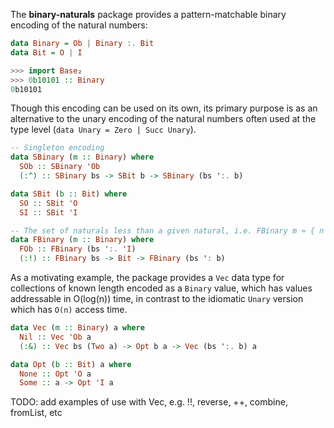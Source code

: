 The **binary-naturals** package provides a pattern-matchable binary encoding of
the natural numbers:

```haskell
data Binary = Ob | Binary :. Bit
data Bit = O | I
```

<!--
```haskell example
{- $setup
```
-->

```haskell example
>>> import Base₂
>>> 0b10101 :: Binary
0b10101
```

<!--
```haskell example
-}
```
-->

Though this encoding can be used on its own, its primary purpose is as an
alternative to the unary encoding of the natural numbers often used at the type
level (`data Unary = Zero | Succ Unary`).

```haskell ignore
-- Singleton encoding
data SBinary (m :: Binary) where
  SOb :: SBinary 'Ob
  (:^) :: SBinary bs -> SBit b -> SBinary (bs ':. b)

data SBit (b :: Bit) where
  SO :: SBit 'O
  SI :: SBit 'I

-- The set of naturals less than a given natural, i.e. FBinary m ≈ { n | n < m }
data FBinary (m :: Binary) where
  FOb :: FBinary (bs ':. 'I)
  (:!) :: FBinary bs -> Bit -> FBinary (bs ': b)
```

As a motivating example, the package provides a `Vec` data type for collections
of known length encoded as a `Binary` value, which has values addressable in
O(log(n)) time, in contrast to the idiomatic `Unary` version which has `O(n)`
access time.

```haskell ignore
data Vec (m :: Binary) a where
  Nil :: Vec 'Ob a
  (:&) :: Vec bs (Two a) -> Opt b a -> Vec (bs ':. b) a

data Opt (b :: Bit) a where
  None :: Opt 'O a
  Some :: a -> Opt 'I a
```

TODO: add examples of use with Vec, e.g. !!, reverse, ++, combine, fromList, etc
